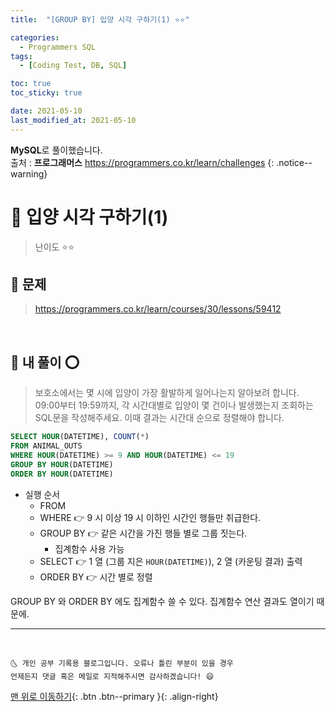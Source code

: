 ```yaml
---
title:  "[GROUP BY] 입양 시각 구하기(1) ⭐⭐" 

categories:
  - Programmers SQL
tags:
  - [Coding Test, DB, SQL]

toc: true
toc_sticky: true

date: 2021-05-10
last_modified_at: 2021-05-10
---
```

**MySQL**로 풀이했습니다.  
출처 : **프로그래머스** <https://programmers.co.kr/learn/challenges>
{: .notice--warning}

# 📌 입양 시각 구하기(1)

> 난이도 ⭐⭐

## 🚀 문제

> https://programmers.co.kr/learn/courses/30/lessons/59412

<br>

## 🚀 내 풀이 ⭕

> 보호소에서는 몇 시에 입양이 가장 활발하게 일어나는지 알아보려 합니다. 09:00부터 19:59까지, 각 시간대별로 입양이 몇 건이나 발생했는지 조회하는 SQL문을 작성해주세요. 이때 결과는 시간대 순으로 정렬해야 합니다.

```sql
SELECT HOUR(DATETIME), COUNT(*)
FROM ANIMAL_OUTS
WHERE HOUR(DATETIME) >= 9 AND HOUR(DATETIME) <= 19
GROUP BY HOUR(DATETIME)
ORDER BY HOUR(DATETIME)
```

- 실행 순서
  - FROM
  - WHERE 👉 9 시 이상 19 시 이하인 시간인 행들만 취급한다. 
  - GROUP BY 👉 같은 시간을 가진 행들 별로 그룹 짓는다.
    - 집계함수 사용 가능
  - SELECT 👉 1 열 (그룹 지은 `HOUR(DATETIME)`), 2 열 (카운팅 결과) 출력
  - ORDER BY 👉 시간 별로 정렬


GROUP BY 와 ORDER BY 에도 집계함수 쓸 수 있다. 집계함수 연산 결과도 열이기 때문에.



***
<br>

    🌜 개인 공부 기록용 블로그입니다. 오류나 틀린 부분이 있을 경우 
    언제든지 댓글 혹은 메일로 지적해주시면 감사하겠습니다! 😄

[맨 위로 이동하기](#){: .btn .btn--primary }{: .align-right}